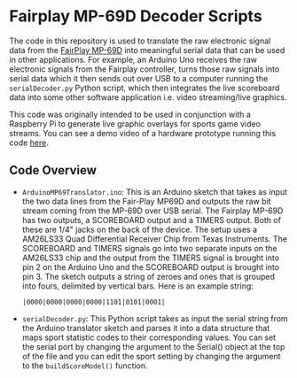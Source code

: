 # Fairplay MP-69D Decoder Scripts

The code in this repository is used to translate the raw electronic signal data from the [FairPlay MP-69D](https://nesc-timekeeping.fandom.com/wiki/Fair-Play_MP-69) into meaningful serial data that can be used in other applications. For example, an Arduino Uno receives the raw electronic signals from the Fairplay controller, turns those raw signals into serial data which it then sends out over USB to a computer running the `serialDecoder.py` Python script, which then integrates the live scoreboard data into some other software application i.e. video streaming/live graphics. 

This code was originally intended to be used in conjunction with a Raspberry Pi to generate live graphic overlays for sports game video streams. You can see a demo video of a hardware prototype running this code [here](https://www.youtube.com/watch?v=JgkRyoUVtak).

## Code Overview

-  `ArduinoMP69Translator.ino`: This is an Arduino sketch that takes as input the two data lines from the Fair-Play MP69D and outputs the raw bit stream coming from the MP-69D over USB serial. The Fairplay MP-69D has two outputs, a SCOREBOARD output and a TIMERS output. Both of these are 1/4" jacks on the back of the device. The setup uses a AM26LS33 Quad Differential Receiver Chip from Texas Instruments. The SCOREBOARD and TIMERS signals go into two separate inputs on the AM26LS33 chip and the output from the TIMERS signal is brought into pin 2 on the Arduino Uno and the SCOREBOARD output is brought into pin 3. The sketch outputs a string of zeroes and ones that is grouped into fours, delimited by vertical bars. Here is an example string: 
    ```
    |0000|0000|0000|0000|1101|0101|0001|
    ``` 

- `serialDecoder.py`: This Python script takes as input the serial string from the Arduino translator sketch and parses it into a data structure that maps sport statistic codes to their corresponding values. You can set the serial port by changing the argument to the Serial() object at the top of the file and you can edit the sport setting by changing the argument to the `buildScoreModel()` function. 

